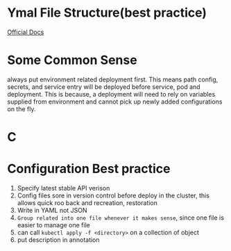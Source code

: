 # Ymal File Structure(best practice)

[Official Docs](https://kubernetes.io/docs/concepts/configuration/overview/) 

# Some Common Sense
always put environment related deployment first. This means path config, secrets, and service entry will be deployed before
service, pod and deployment. This is because, a deployment will need to rely on variables supplied from environment and 
cannot pick up newly added configurations on the fly.
 
# C


# Configuration Best practice
1. Specify latest stable API verison
2. Config files sore in version control before deploy in the cluster, this allows quick roo back and recreation, restoration
3. Write in YAML not JSON
4. ```Group related into one file whenever it makes sense```, since one file is easier to manage one file
5. can call ```kubectl apply -f <directory>``` on a collection of object
6. put description in annotation
 
 


